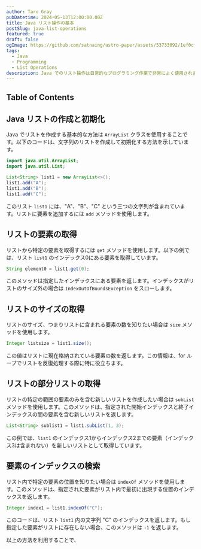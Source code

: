 ```yaml
---
author: Taro Gray
pubDatetime: 2024-05-13T12:00:00.00Z
title: Java リスト操作の基本
postSlug: java-list-operations
featured: true
draft: false
ogImage: https://github.com/satnaing/astro-paper/assets/53733092/1ef0cf03-8137-4d67-ac81-84a032119e3a
tags:
  - Java
  - Programming
  - List Operations
description: Java でのリスト操作は日常的なプログラミング作業で非常によく使用されます。この記事では、Java の List インターフェースを使った基本的な操作方法を紹介します。
---
```


## Table of Contents

## Java リストの作成と初期化

Java でリストを作成する基本的な方法は `ArrayList` クラスを使用することです。以下のコードは、文字列のリストを作成して初期化する方法を示しています。

```java
import java.util.ArrayList;
import java.util.List;

List<String> list1 = new ArrayList<>();
list1.add("A");
list1.add("B");
list1.add("C");
```

このリスト `list1` には、"A"、"B"、"C" という三つの文字列が含まれています。リストに要素を追加するには `add` メソッドを使用します。

## リストの要素の取得

リストから特定の要素を取得するには `get` メソッドを使用します。以下の例では、リスト `list1` のインデックス0にある要素を取得しています。

```java
String element0 = list1.get(0);
```

このメソッドは指定したインデックスにある要素を返します。インデックスがリストのサイズ外の場合は `IndexOutOfBoundsException` をスローします。

## リストのサイズの取得

リストのサイズ、つまりリストに含まれる要素の数を知りたい場合は `size` メソッドを使用します。

```java
Integer listsize = list1.size();
```

この値はリストに現在格納されている要素の数を返します。この情報は、for ループでリストを反復処理する際に特に役立ちます。

## リストの部分リストの取得

リストの特定の範囲の要素のみを含む新しいリストを作成したい場合は `subList` メソッドを使用します。このメソッドは、指定された開始インデックスと終了インデックスの間の要素を含む新しいリストを返します。

```java
List<String> sublist1 = list1.subList(1, 3);
```

この例では、`list1` のインデックス1からインデックス2までの要素（インデックス3は含まれない）を新しいリストとして取得しています。

## 要素のインデックスの検索

リスト内で特定の要素の位置を知りたい場合は `indexOf` メソッドを使用します。このメソッドは、指定された要素がリスト内で最初に出現する位置のインデックスを返します。

```java
Integer index1 = list1.indexOf("C");
```

このコードは、リスト `list1` 内の文字列 "C" のインデックスを返します。もし指定した要素がリストに存在しない場合、このメソッドは `-1` を返します。

以上の方法を利用することで、
